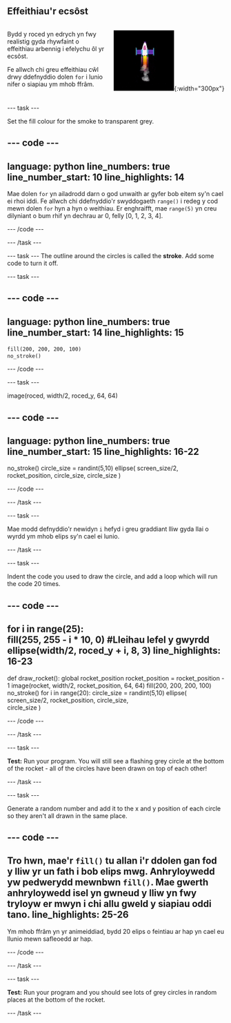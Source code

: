## Effeithiau'r ecsôst

<div style="display: flex; flex-wrap: wrap">
<div style="flex-basis: 200px; flex-grow: 1; margin-right: 15px;">

Bydd y roced yn edrych yn fwy realistig gyda rhywfaint o effeithiau arbennig i efelychu ôl yr ecsôst. 

Fe allwch chi greu effeithiau cŵl drwy ddefnyddio dolen `for` i lunio nifer o siapiau ym mhob ffrâm. 
</div>
<div>

![Y roced wrth hedfan gydag ôl ecsôst.](images/flying_rocket.gif){:width="300px"}
</div>
</div>

--- task ---

Set the fill colour for the smoke to transparent grey.

--- code ---
---
language: python line_numbers: true line_number_start: 10
line_highlights: 14
---

Mae dolen `for` yn ailadrodd darn o god unwaith ar gyfer bob eitem sy'n cael ei rhoi iddi. Fe allwch chi ddefnyddio'r swyddogaeth `range()` i redeg y cod mewn dolen `for` hyn a hyn o weithiau. Er enghraifft, mae `range(5)` yn creu dilyniant o bum rhif yn dechrau ar 0, felly [0, 1, 2, 3, 4].

--- /code ---

--- /task ---


--- task --- The outline around the circles is called the **stroke**. Add some code to turn it off.


--- task ---

--- code ---
---
language: python line_numbers: true line_number_start: 14
line_highlights: 15
---

    fill(200, 200, 200, 100) 
    no_stroke()


--- /code ---

--- task ---

image(roced, width/2, roced_y, 64, 64)

--- code ---
---
language: python line_numbers: true line_number_start: 15
line_highlights: 16-22
---

no_stroke() circle_size = randint(5,10) ellipse( screen_size/2, rocket_position, circle_size, circle_size )

--- /code ---

--- /task ---

--- task ---

Mae modd defnyddio'r newidyn `i` hefyd i greu graddiant lliw gyda llai o wyrdd ym mhob elips sy'n cael ei lunio.

--- /task ---

--- task ---

Indent the code you used to draw the circle, and add a loop which will run the code 20 times.

--- code ---
---
for i in range(25):   
fill(255, 255 - i * 10, 0) #Lleihau lefel y gwyrdd    
ellipse(width/2, roced_y + i, 8, 3)
line_highlights: 16-23
---

def draw_rocket(): global rocket_position rocket_position = rocket_position - 1 image(rocket, width/2, rocket_position, 64, 64) fill(200, 200, 200, 100) no_stroke() for i in range(20): circle_size = randint(5,10) ellipse( screen_size/2, rocket_position, circle_size,    
circle_size )


--- /code ---

--- /task ---

--- task ---

**Test:** Run your program. You will still see a flashing grey circle at the bottom of the rocket - all of the circles have been drawn on top of each other!

--- /task ---

--- task ---

Generate a random number and add it to the x and y position of each circle so they aren't all drawn in the same place.


--- code ---
---
Tro hwn, mae'r `fill()` tu allan i'r ddolen gan fod y lliw yr un fath i bob elips mwg. Anhryloywedd yw pedwerydd mewnbwn `fill()`. Mae gwerth anhryloywedd isel yn gwneud y lliw yn fwy tryloyw er mwyn i chi allu gweld y siapiau oddi tano.
line_highlights: 25-26
---

Ym mhob ffrâm yn yr animeiddiad, bydd 20 elips o feintiau ar hap yn cael eu llunio mewn safleoedd ar hap.

--- /code ---

--- /task ---


--- task ---

**Test:** Run your program and you should see lots of grey circles in random places at the bottom of the rocket.

--- /task ---

